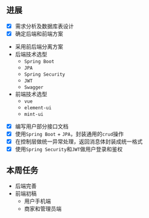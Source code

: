 ## 进展
- [x] 需求分析及数据库表设计
- [x] 确定后端和前端方案
- 采用前后端分离方案
- 后端技术选型
	- `Spring Boot`
	- `JPA`
	- `Spring Security`
	- `JWT`
	- `Swagger`
- 前端技术选型
	- `vue`
	- `element-ui`
	- `mint-ui`
- [x] 编写用户部分接口文档
- [x] 使用`Spring Boot` + `JPA`，封装通用的`crud`操作
- [x] 在控制层做统一异常处理，返回消息体封装成统一格式
- [x] 使用`Spring Security`和`JWT`做用户登录和鉴权
## 本周任务
- 后端完善
- 前端初稿
	- 用户手机端
	- 商家和管理员端

<!--stackedit_data:
eyJoaXN0b3J5IjpbLTgzMzA3MzUsLTM0NjQzNzQwNSw2NDcwOD
kyOTVdfQ==
-->